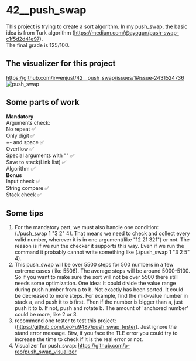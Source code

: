 # 42__push_swap
This project is trying to create a sort algorithm. In my push_swap, the basic idea is from Turk algorithm (https://medium.com/@ayogun/push-swap-c1f5d2d41e97).   
The final grade is 125/100.

## **The visualizer for this project**   
https://github.com/irwenjust/42__push_swap/issues/1#issue-2431524736
![push_swap](https://github.com/irwenjust/42__push_swap/issues/1#issue-2431524736) 
   
## **Some parts of work**  
**Mandatory**   
Arguments check:  
No repeat                      ✅   
Only digit                     ✅   
+- and space                   ✅   
Overflow                       ✅   
Special arguments with ""      ✅   
Save to stack(Link list)       ✅   
Algorithm                      ✅   
**Bonus**   
Input check                    ✅   
String compare                 ✅   
Stack check                    ✅   

## **Some tips**  
1. For the mandatory part, we must also handle one condition: (./push_swap 1 "3 2" 4). That means we need to check and collect every valid number, wherever it is in one argument(like "12 21 321") or not. The reason is if we run the checker it supports this way. Even if we run the command it probably cannot write something like (./push_swap 1 "3 2 5" 4).
2. This push_swap will be over 5500 steps for 500 numbers in a few extreme cases (like 5506). The average steps will be around 5000-5100. So if you want to make sure the sort will not be over 5500 there still needs some optimization. One idea: It could divide the value range during push number from a to b. Not exactly has been sorted. It  could be decreased to more steps. For example, find the mid-value number in stack a, and push it to b first. Then if the number is bigger than a, just push it to b. If not, push and rotate b. The amount of 'anchored number' could be more, like 2 or 3.   
3. recommend one tester to test this project: (https://github.com/LeoFu9487/push_swap_tester). Just ignore the stand error message. Btw, if you face the TLE error you could try to increase the time to check if it is the real error or not.
4. Visualizer for push_swap: https://github.com/o-reo/push_swap_visualizer
